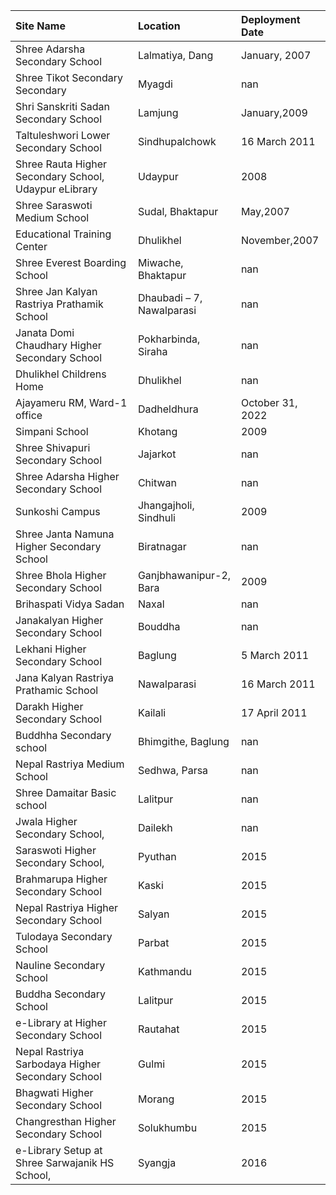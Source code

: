 | Site Name                                             | Location                  | Deployment Date   |
|:------------------------------------------------------|:--------------------------|:------------------|
| Shree Adarsha Secondary School                        | Lalmatiya, Dang           | January, 2007     |
| Shree Tikot Secondary Secondary                       | Myagdi                    | nan               |
| Shri Sanskriti Sadan Secondary School                 | Lamjung                   | January,2009      |
| Taltuleshwori Lower Secondary School                  | Sindhupalchowk            | 16 March 2011     |
| Shree Rauta Higher Secondary School, Udaypur eLibrary | Udaypur                   | 2008              |
| Shree Saraswoti Medium School                         | Sudal, Bhaktapur          | May,2007          |
| Educational Training Center                           | Dhulikhel                 | November,2007     |
| Shree Everest Boarding School                         | Miwache, Bhaktapur        | nan               |
| Shree Jan Kalyan Rastriya Prathamik School            | Dhaubadi – 7, Nawalparasi | nan               |
| Janata Domi Chaudhary Higher Secondary School         | Pokharbinda, Siraha       | nan               |
| Dhulikhel Childrens Home                              | Dhulikhel                 | nan               |
| Ajayameru RM, Ward-1 office                           | Dadheldhura               | October 31, 2022  |
| Simpani School                                        | Khotang                   | 2009              |
| Shree Shivapuri Secondary School                      | Jajarkot                  | nan               |
| Shree Adarsha Higher Secondary School                 | Chitwan                   | nan               |
| Sunkoshi Campus                                       | Jhangajholi, Sindhuli     | 2009              |
| Shree Janta Namuna Higher Secondary School            | Biratnagar                | nan               |
| Shree Bhola Higher Secondary School                   | Ganjbhawanipur-2, Bara    | 2009              |
| Brihaspati Vidya Sadan                                | Naxal                     | nan               |
| Janakalyan Higher Secondary School                    | Bouddha                   | nan               |
| Lekhani Higher Secondary School                       | Baglung                   | 5 March 2011      |
| Jana Kalyan Rastriya Prathamic School                 | Nawalparasi               | 16 March 2011     |
| Darakh Higher Secondary School                        | Kailali                   | 17 April 2011     |
| Buddhha Secondary school                              | Bhimgithe, Baglung        | nan               |
| Nepal Rastriya Medium School                          | Sedhwa, Parsa             | nan               |
| Shree Damaitar Basic school                           | Lalitpur                  | nan               |
| Jwala Higher Secondary School,                        | Dailekh                   | nan               |
| Saraswoti Higher Secondary School,                    | Pyuthan                   | 2015              |
| Brahmarupa Higher Secondary School                    | Kaski                     | 2015              |
| Nepal Rastriya Higher Secondary School                | Salyan                    | 2015              |
| Tulodaya Secondary School                             | Parbat                    | 2015              |
| Nauline Secondary School                              | Kathmandu                 | 2015              |
| Buddha Secondary School                               | Lalitpur                  | 2015              |
| e-Library at Higher Secondary School                  | Rautahat                  | 2015              |
| Nepal Rastriya Sarbodaya Higher Secondary School      | Gulmi                     | 2015              |
| Bhagwati Higher Secondary School                      | Morang                    | 2015              |
| Changresthan Higher Secondary School                  | Solukhumbu                | 2015              |
| e-Library Setup at Shree Sarwajanik HS School,        | Syangja                   | 2016              |